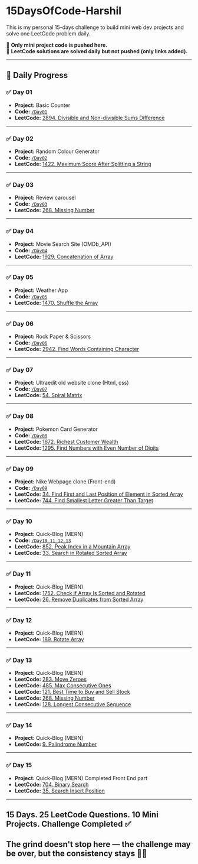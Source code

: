 # 15DaysOfCode-Harshil

This is my personal 15-days challenge to build mini web dev projects and solve one LeetCode problem daily.

📌 **Only mini project code is pushed here.**  
🧠 **LeetCode solutions are solved daily but not pushed (only links added).**

---

## 📅 Daily Progress

### ✅ Day 01  
-  **Project:** Basic Counter
-  **Code:** [`/Day01`](./Day01) 
-  **LeetCode:** [2894. Divisible and Non-divisible Sums Difference]( https://leetcode.com/problems/divisible-and-non-divisible-sums-difference/description/)

---

### ✅ Day 02  
-  **Project:** Random Colour Generator 
-  **Code:** [`/Day02`](./Day02) 
-  **LeetCode:** [1422. Maximum Score After Splitting a String]( https://leetcode.com/problems/maximum-score-after-splitting-a-string/description/)

---

### ✅ Day 03  
-  **Project:** Review carousel 
-  **Code:** [`/Day03`](./Day03) 
-  **LeetCode:** [268. Missing Number]( https://leetcode.com/problems/missing-number/description/)

---

### ✅ Day 04  
-  **Project:** Movie Search Site (OMDb_API) 
-  **Code:** [`/Day04`](./Day04) 
-  **LeetCode:** [1929. Concatenation of Array]( https://leetcode.com/problems/concatenation-of-array/description/)

---

### ✅ Day 05  
-  **Project:** Weather App 
-  **Code:** [`/Day05`](./Day05) 
-  **LeetCode:** [1470. Shuffle the Array]( https://leetcode.com/problems/shuffle-the-array/description/)

---

### ✅ Day 06  
-  **Project:** Rock Paper & Scissors 
-  **Code:** [`/Day06`](./Day06) 
-  **LeetCode:** [2942. Find Words Containing Character](https://leetcode.com/problems/find-words-containing-character/description/)

---

### ✅ Day 07  
-  **Project:** Ultraedit old website clone (Html, css) 
-  **Code:** [`/Day07`](./Day07) 
-  **LeetCode:** [54. Spiral Matrix](https://leetcode.com/problems/spiral-matrix/description/)

---

### ✅ Day 08  
-  **Project:** Pokemon Card Generator 
-  **Code:** [`/Day08`](./Day08) 
-  **LeetCode:** [1672. Richest Customer Wealth](https://leetcode.com/problems/richest-customer-wealth/description/)
-  **LeetCode:** [1295. Find Numbers with Even Number of Digits](https://leetcode.com/problems/find-numbers-with-even-number-of-digits/description/)

---

### ✅ Day 09  
-  **Project:** Nike Webpage clone (Front-end) 
-  **Code:** [`/Day09`](./Day09) 
-  **LeetCode:** [34. Find First and Last Position of Element in Sorted Array](https://leetcode.com/problems/find-first-and-last-position-of-element-in-sorted-array/description/)
-  **LeetCode:** [744. Find Smallest Letter Greater Than Target](https://leetcode.com/problems/find-smallest-letter-greater-than-target/description/)

---

### ✅ Day 10  
-  **Project:** Quick-Blog (MERN) 
-  **Code:** [`/Day10_11_12_13`](./Day10_11_12_13) 
-  **LeetCode:** [852. Peak Index in a Mountain Array](https://leetcode.com/problems/peak-index-in-a-mountain-array/description/)
-  **LeetCode:** [33. Search in Rotated Sorted Array](https://leetcode.com/problems/search-in-rotated-sorted-array/description/)

---

### ✅ Day 11  
-  **Project:** Quick-Blog (MERN) 
-  **LeetCode:** [1752. Check if Array Is Sorted and Rotated](https://leetcode.com/problems/check-if-array-is-sorted-and-rotated/description/)
-  **LeetCode:** [26. Remove Duplicates from Sorted Array](https://leetcode.com/problems/remove-duplicates-from-sorted-array/description/)

---

### ✅ Day 12  
-  **Project:** Quick-Blog (MERN) 
-  **LeetCode:** [189. Rotate Array](https://leetcode.com/problems/rotate-array/description/)

---

### ✅ Day 13  
-  **Project:** Quick-Blog (MERN) 
-  **LeetCode:** [283. Move Zeroes](https://leetcode.com/problems/move-zeroes/description/)
-  **LeetCode:** [485. Max Consecutive Ones](https://leetcode.com/problems/max-consecutive-ones/description/)
-  **LeetCode:** [121. Best Time to Buy and Sell Stock](https://leetcode.com/problems/best-time-to-buy-and-sell-stock/description/)
-  **LeetCode:** [268. Missing Number](https://leetcode.com/problems/missing-number/description/)
-  **LeetCode:** [128. Longest Consecutive Sequence](https://leetcode.com/problems/longest-consecutive-sequence/description/)

---

### ✅ Day 14  
-  **Project:** Quick-Blog (MERN) 
-  **LeetCode:** [9. Palindrome Number](https://leetcode.com/problems/palindrome-number/description/)

---

### ✅ Day 15 
-  **Project:** Quick-Blog (MERN) Completed Front End part
-  **LeetCode:** [704. Binary Search](https://leetcode.com/problems/binary-search/description/)
-  **LeetCode:** [35. Search Insert Position](https://leetcode.com/problems/search-insert-position/description/)

---

## 15 Days. 25 LeetCode Questions. 10 Mini Projects. Challenge Completed ✅
## The grind doesn't stop here — the challenge may be over, but the consistency stays 💪🔥